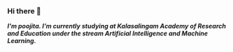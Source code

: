 ### Hi there 👋
**_I'm poojita. 
I’m currently studying at Kalasalingam Academy of Research and Education under the stream Artificial Intelligence and Machine Learning._**




